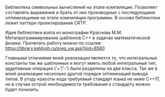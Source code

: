 Библиотека символьных вычислений на этапе компиляции. Позволяет составлять выражения и брать от них производные с последующими оптимизациями на этапе компиляции программы. В основе библиотеки лежит паттерн проектирования CRTP.

Идея библиотеки взята из монографии Краснова М.М. Метапрограммирование шаблонов C++ в задачах математической физики. Прочитать работу можно по ссылке: https://library.keldysh.ru/prep_vw.asp?pid=8580

Главными отличиями моей реализации является то, что интегральные константы так же шаблонные и могут иметь любой интегральный тип, аддитивные операции ('+'|'-') были разделены на два класса. Так же в моей реализации несколько другой порядок оптимизаций вывода типов. В угоду красоты кода требуемый стандарт языка не ниже С++17, но в случае острой необходимости требования к стандарту можно будет понизить.